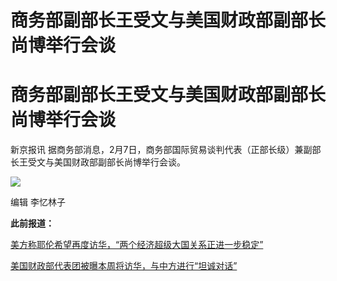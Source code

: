 # 商务部副部长王受文与美国财政部副部长尚博举行会谈

# 商务部副部长王受文与美国财政部副部长尚博举行会谈

新京报讯 据商务部消息，2月7日，商务部国际贸易谈判代表（正部长级）兼副部长王受文与美国财政部副部长尚博举行会谈。

![](https://inews.gtimg.com/om_bt/OnFrmfxNud0aFcoqWHNnizIsW4GFnu8ew45tDowFqqil8AA/1000)

编辑 李忆林子

**此前报道：**

[美方称耶伦希望再度访华，“两个经济超级大国关系正进一步稳定”](https://news.qq.com/rain/a/20240207A090JZ00)

[美国财政部代表团被曝本周将访华，与中方进行“坦诚对话”](https://news.qq.com/rain/a/20240206A02L3Z00)

